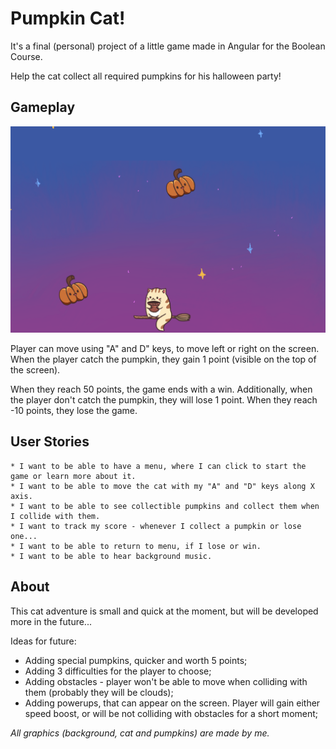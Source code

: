 # Pumpkin Cat!
It's a final (personal) project of a little game made in Angular for the Boolean Course.

Help the cat collect all required pumpkins for his halloween party!

## Gameplay

![alt text](/example.png)

Player can move using "A" and D" keys, to move left or right on the screen. When the player catch the pumpkin, they gain 1 point (visible on the top of the screen). 

When they reach 50 points, the game ends with a win. Additionally, when the player don't catch the pumpkin, they will lose 1 point. When they reach -10 points, they lose the game.


## User Stories

~~~
* I want to be able to have a menu, where I can click to start the game or learn more about it.
* I want to be able to move the cat with my "A" and "D" keys along X axis.
* I want to be able to see collectible pumpkins and collect them when I collide with them.
* I want to track my score - whenever I collect a pumpkin or lose one...
* I want to be able to return to menu, if I lose or win.
* I want to be able to hear background music.
~~~


## About


This cat adventure is small and quick at the moment, but will be developed more in the future...

Ideas for future:

* Adding special pumpkins, quicker and worth 5 points;
* Adding 3 difficulties for the player to choose;
* Adding obstacles - player won't be able to move when colliding with them (probably they will be clouds);
* Adding powerups, that can appear on the screen. Player will gain either speed boost, or will be not colliding with obstacles for a short moment;



*All graphics (background, cat and pumpkins) are made by me.*



 
